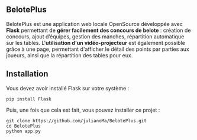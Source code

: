 ## BelotePlus
BelotePlus est une application web locale OpenSource développée avec **Flask** permettant de **gérer facilement des concours de belote** : création de concours, ajout d’équipes, gestion des manches, répartition automatique sur les tables. 
L'**utilisation d'un vidéo-projecteur** est également possible grâce à une page, permettant d'afficher le détail des points par parties aux joueurs, ainsi que la répartition des tables pour eux.

## Installation
Vous devez avoir installé Flask sur votre système :
```shell
pip install Flask
```
Puis, une fois que cela est fait, vous pouvez installer ce projet :
```shell
git clone https://github.com/julianoMa/BelotePlus.git
cd BelotePlus
python app.py
```